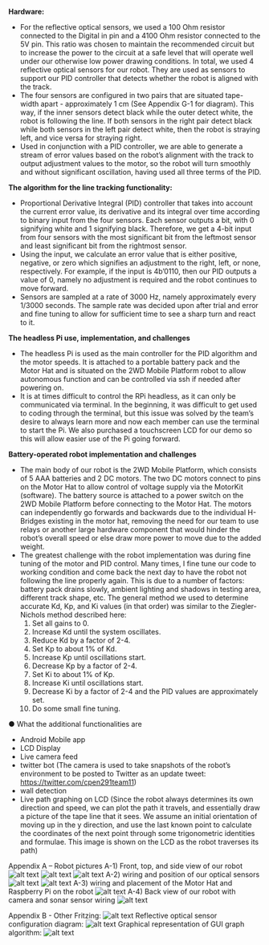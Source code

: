 **Hardware:** 
  - For the reflective optical sensors, we used a 100 Ohm resistor connected to the Digital in pin and a 4100 Ohm resistor connected to the 5V pin. This ratio was chosen to maintain the recommended circuit but to increase the power to the circuit at a safe level that will operate well under our otherwise low power drawing conditions. In total, we used 4 reflective optical sensors for our robot.  They are used as sensors to support our PID controller that detects whether the robot is aligned with the track. 
  - The four sensors are configured in two pairs that are situated tape-width apart - approximately 1 cm (See Appendix G-1 for diagram). This way, if the inner sensors detect black while the outer detect white, the robot is following the line. If both sensors in the right pair detect black while both sensors in the left pair detect white, then the robot is straying left, and vice versa for straying right. 
  - Used in conjunction with a PID controller, we are able to generate a stream of error values based on the robot’s alignment with the track to output adjustment values to the motor, so the robot will turn smoothly and without significant oscillation, having used all three terms of the PID. 
  
**The algorithm for the line tracking functionality:**
  - Proportional Derivative Integral (PID) controller that takes into account the current error value, its derivative and its integral over time according to binary input from the four sensors. Each sensor outputs a bit, with 0 signifying white and 1 signifying black. Therefore, we get a 4-bit input from four sensors with the most significant bit from the leftmost sensor and least significant bit from the rightmost sensor. 
  - Using the input, we calculate an error value that is either positive, negative, or zero which signifies an adjustment to the right, left, or none, respectively. For example, if the input is 4b’0110, then our PID outputs a value of 0, namely no adjustment is required and the robot continues to move forward. 
  - Sensors are sampled at a rate of 3000 Hz, namely approximately every 1/3000 seconds. The sample rate was decided upon after trial and error and fine tuning to allow for sufficient time to see a sharp turn and react to it. 

**The headless Pi use, implementation, and challenges**
  - The headless Pi is used as the main controller for the PID algorithm and the motor speeds. It is attached to a portable battery pack and the Motor Hat and is situated on the 2WD Mobile Platform robot to allow autonomous function and can be controlled via ssh if needed after powering on. 
  - It is at times difficult to control the RPi headless, as it can only be communicated via terminal. In the beginning, it was difficult to get used to coding through the terminal, but this issue was solved by the team’s desire to always learn more and now each member can use the terminal to start the Pi. We also purchased a touchscreen LCD for our demo so this will allow easier use of the Pi going forward. 

**Battery-operated robot implementation and challenges**
  - The main body of our robot is the 2WD Mobile Platform, which consists of 5 AAA batteries and 2 DC motors. The two DC motors connect to pins on the Motor Hat to allow control of voltage supply via the MotorKit (software). The battery source is attached to a power switch on the 2WD Mobile Platform before connecting to the Motor Hat. The motors can independently go forwards and backwards due to the individual H-Bridges existing in the motor hat, removing the need for our team to use relays or another large hardware component that would hinder the robot’s overall speed or else draw more power to move due to the added weight.  
  - The greatest challenge with the robot implementation was during fine tuning of the motor and PID control. Many times, I fine tune our code to working condition and come back the next day to have the robot not following the line properly again. This is due to a number of factors: battery pack drains slowly, ambient lighting and shadows in testing area, different track shape, etc. The general method we used to determine accurate Kd, Kp, and Ki values (in that order) was similar to the Ziegler-Nichols method described here:
    1.	Set all gains to 0.
    2.	Increase Kd until the system oscillates.
    3.	Reduce Kd by a factor of 2-4.
    4.	Set Kp to about 1% of Kd.
    5.	Increase Kp until oscillations start.
    6.	Decrease Kp by a factor of 2-4.
    7.	Set Ki to about 1% of Kp.
    8.	Increase Ki until oscillations start.
    9.	Decrease Ki by a factor of 2-4 and the PID values are approximately set.
    10.	Do some small fine tuning.

●	What the additional functionalities are
  - Android	Mobile app
  - LCD Display
  - Live camera feed
  - twitter bot (The camera is used to take snapshots of the robot’s environment to be posted to Twitter as an update tweet: https://twitter.com/cpen291team11)
  - wall detection
  - Live path graphing on LCD (Since the robot always determines its own direction and speed, we can plot the path it travels, and essentially draw a picture of the tape line that it sees. We assume an initial orientation of moving up in the y direction, and use the last known point to calculate the coordinates of the next point through some trigonometric identities and formulae. This image is shown on the LCD as the robot traverses its path)

Appendix A – Robot pictures
A-1) Front, top, and side view of our robot
 ![alt text](https://github.com/[username]/[reponame]/blob/[branch]/image.jpg?raw=true)
 ![alt text](https://github.com/[username]/[reponame]/blob/[branch]/image.jpg?raw=true)
 ![alt text](https://github.com/[username]/[reponame]/blob/[branch]/image.jpg?raw=true)
A-2) wiring and position of our optical sensors
  ![alt text](https://github.com/[username]/[reponame]/blob/[branch]/image.jpg?raw=true)
  ![alt text](https://github.com/[username]/[reponame]/blob/[branch]/image.jpg?raw=true)
A-3) wiring and placement of the Motor Hat and Raspberry Pi on the robot
  ![alt text](https://github.com/[username]/[reponame]/blob/[branch]/image.jpg?raw=true)
A-4) Back view of our robot with camera and sonar sensor wiring
  ![alt text](https://github.com/[username]/[reponame]/blob/[branch]/image.jpg?raw=true)

Appendix B - Other
Fritzing:
  ![alt text](https://github.com/[username]/[reponame]/blob/[branch]/image.jpg?raw=true)
 Reflective optical sensor configuration diagram:
  ![alt text](https://github.com/[username]/[reponame]/blob/[branch]/image.jpg?raw=true) 
 Graphical representation of GUI graph algorithm:
  ![alt text](https://github.com/[username]/[reponame]/blob/[branch]/image.jpg?raw=true)


